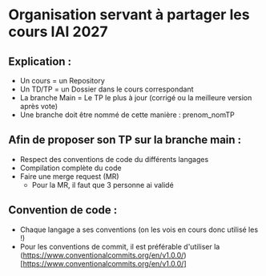 # Organisation servant à partager les cours IAI 2027

## Explication : 
- Un cours = un Repository
- Un TD/TP = un Dossier dans le cours correspondant
- La branche Main = Le TP le plus à jour (corrigé ou la meilleure version après vote)
- Une branche doit être nommé de cette manière : prenom_nomTP

## Afin de proposer son TP sur la branche main :
- Respect des conventions de code du différents langages
- Compilation complète du code
- Faire une merge request (MR)
  - Pour la MR, il faut que 3 personne ai validé

## Convention de code :
- Chaque langage a ses conventions (on les vois en cours donc utilisé les !)
- Pour les conventions de commit, il est préférable d'utiliser la (https://www.conventionalcommits.org/en/v1.0.0/)[https://www.conventionalcommits.org/en/v1.0.0/]
